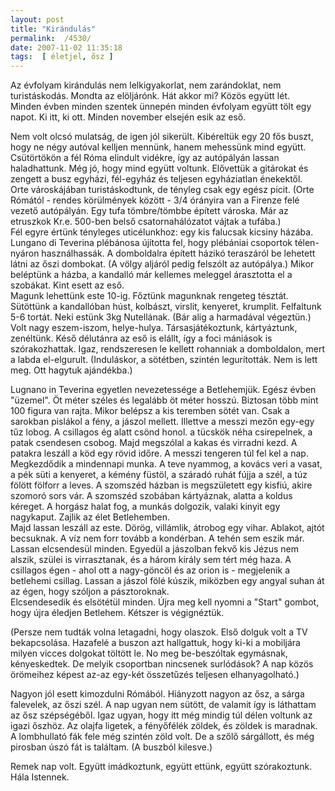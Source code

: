 ```yaml
---
layout: post
title: "Kirándulás"
permalink:  /4530/ 
date: 2007-11-02 11:35:18
tags:  [ életjel, ősz ] 
---
```

Az évfolyam kirándulás nem lelkigyakorlat, nem zarándoklat, nem turistáskodás. Mondta az elöljárónk. Hát akkor mi? Közös együtt lét.  
Minden évben minden szentek ünnepén minden évfolyam együtt tölt egy napot. Ki itt, ki ott. Minden november elsején esik az eső.


Nem volt olcsó mulatság, de igen jól sikerült. Kibéreltük egy 20 fős buszt, hogy ne négy autóval kelljen mennünk, hanem mehessünk mind együtt. Csütörtökön a fél Róma elindult vidékre, így az autópályán lassan haladhattunk. Még jó, hogy mind együtt voltunk. Elővettük a gitárokat és zengett a busz egyházi, fél-egyház és teljesen egyháziatlan énekektől.  
Orte városkájában turistáskodtunk, de tényleg csak egy egész picit. (Orte Rómától - rendes körülmények között - 3/4 órányira van a Firenze felé vezető autópályán. Egy tufa tömbre/tömbbe épített városka. Már az etruszkok Kr.e. 500-ben belső csatornahálózatot vájtak a tufába.)  
Fél egyre értünk tényleges uticélunkhoz: egy kis falucsak kicsiny házába. Lungano di Teverina plébánosa újította fel, hogy plébániai csoportok télen-nyáron használhassák. A domboldalra épített házikó teraszáról be lehetett látni az őszi dombokat. (A völgy aljáról pedig felszólt az autópálya.) Mikor beléptünk a házba, a kandalló már kellemes meleggel árasztotta el a szobákat. Kint esett az eső.  
Magunk lehettünk este 10-ig. Főztünk magunknak rengeteg tésztát. Sütöttünk a kandallóban húst, kolbászt, virslit, kenyeret, krumplit. Felfaltunk 5-6 tortát. Neki estünk 3kg Nutellának. (Bár alig a harmadával végeztün.) Volt nagy eszem-iszom, helye-hulya. Társasjátékoztunk, kártyáztunk, zenéltünk. Késő délutánra az eső is elállt, így a foci mániások is szórakozhattak. Igaz, rendszeresen le kellett rohanniak a domboldalon, mert a labda el-elgurult. (Induláskor, a sötétben, szintén legurították. Nem is lett meg. Ott hagytuk ajándékba.)

Lugnano in Teverina egyetlen nevezetessége a Betlehemjük. Egész évben "üzemel". Öt méter széles és legalább öt méter hosszú. Biztosan több mint 100 figura van rajta. Mikor belépsz a kis teremben sötét van. Csak a sarokban pislákol a fény, a jászol mellett. Illettve a messzi mezőn egy-egy tűz lobog. A csillagos ég alatt csönd honol. a tücskök néha csirepelnek, a patak csendesen csobog. Majd megszólal a kakas és virradni kezd. A patakra leszáll a köd egy rövid időre. A messzi tengeren túl fel kel a nap. Megkezdődik a mindennapi munka. A teve nyammog, a kovács veri a vasat, a pék süti a kenyeret, a kémény füstöl, a száradó ruhát fújja a szél, a túz fölött fölforr a leves. A szomszéd házban is megszületett egy kisfiú, akire szomoró sors vár. A szomszéd szobában kártyáznak, alatta a koldus kéreget. A horgász halat fog, a munkás dolgozik, valaki kinyit egy nagykaput. Zajlik az élet Betlehemben.  
Majd lassan leszáll az este. Dörög, villámlik, átrobog egy vihar. Ablakot, ajtót becsuknak. A víz nem forr tovább a kondérban. A tehén sem eszik már. Lassan elcsendesül minden. Egyedül a jászolban fekvő kis Jézus nem alszik, szülei is virrasztanak, és a három király sem tért még haza. A csillagos égen - ahol ott a nagy-göncöl és az orion is - megjelenik a betlehemi csillag. Lassan a jászol fölé kúszik, miközben egy angyal suhan át az égen, hogy szóljon a pásztoroknak.  
Elcsendesedik és elsötétül minden. Újra meg kell nyomni a "Start" gombot, hogy újra éledjen Betlehem. Kétszer is végignéztük.

(Persze nem tudták volna letagadni, hogy olaszok. Első dolguk volt a TV bekapcsolása. Hazafelé a buszon azt hallgattuk, hogy ki-ki a mobiljára milyen vicces dolgokat töltött le. No meg be-beszóltak egymásnak, kényeskedtek. De melyik csoportban nincsenek surlódások? A nap közös örömeihez képest az-az egy-két összetűzés teljesen elhanyagolható.)

Nagyon jól esett kimozdulni Rómából. Hiányzott nagyon az ősz, a sárga falevelek, az őszi szél. A nap ugyan nem sütött, de valamit így is láthattam az ősz szépségéből. Igaz ugyan, hogy itt még mindig túl délen voltunk az igazi őszhöz. Az olajfa ligetek, a fényőfélék zöldek, és zöldek is maradnak. A lombhullató fák fele még szintén zöld volt. De a szőlő sárgállott, és még pirosban úszó fát is találtam. (A buszból kilesve.)

Remek nap volt. Együtt imádkoztunk, együtt ettünk, együtt szórakoztunk. Hála Istennek.